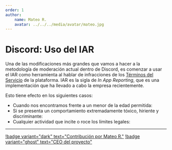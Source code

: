 ```yaml
---
order: 1
author: 
    name: Mateo R.
    avatar: ../../../media/avatar/mateo.jpg
---
```

# Discord: Uso del IAR
Una de las modificaciones más grandes que vamos a hacer a la metodología de moderación actual dentro de Discord, es comenzar a usar el IAR como herramienta al hablar de infracciones de los [Términos del Servicio](https://discord.com/terms) de la plataforma.
IAR es la sigla de _In App Reporting_, que es una implementación que ha llevado a cabo la empresa recientemente.

Esto tiene efecto en los siguientes casos:
- Cuando nos encontramos frente a un menor de la edad permitida:
- Si se presenta un comportamiento extremadamente tóxico, hiriente y discriminante:
- Cualquier actividad que incite o roce los límites legales:

---
[!badge variant="dark" text="Contribución por Mateo R."](https://mateo.ltd/) [!badge variant="ghost" text="CEO del proyecto"](https://mateo.ltd/)